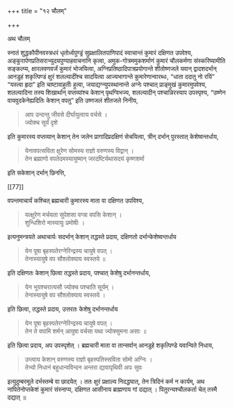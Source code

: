 +++
title = "१२ चौलम्"

+++

अथ चौलम्

स्नातं शुद्धकौपीनवस्त्रधरं धृतोर्ध्वपुण्ड्रं सुप्रक्षालितपाणिपादं स्वाचान्तं कुमारं दक्षिणत उपवेश्य, अङ्कुरार्पणप्रतिसराभ्युदयपुण्याहवाचनानि कृत्वा, अमुक-गोत्रममुकशर्माणं कुमारं चौलकर्मणा संस्करिष्यामीति सङ्कल्प्य, क्षारलवणवर्जं कुमारं भोजयित्वा, अग्निप्रतिष्ठादिपात्रप्रयोगान्ते शीतोष्णजले यवान् द्वादशदर्भान् आनडुहं शकृत्पिण्डं क्षुरं शलल्यादींश्च सादयित्वा आज्यभागान्ते कुमारेणान्वारब्धः, “धाता ददातु नो रयिं” “यस्त्वा हृदा” इति चाष्टावाहुतीः हुत्वा, जयाद्यग्न्युपस्थानान्ते अग्नेः पश्चात् प्राङ्मुखं कुमारमुपवेश्य, शलल्यादिना तस्य शिखार्थान् वप्तव्यांश्च केशान् पृथग्विभज्य, शलल्यादीन् पश्चान्निरस्याप उपस्पृश्य, “उष्णेन वायवुदकेनेह्यदितिः केशान् वपतु” इति उष्णजलं शीतजले निनीय, 

> आप उन्दन्तु जीवसे दीर्घायुत्वाय वर्चसे ।  
ज्योक्च सूर्यं दृशे 

इति कुमारस्य वप्तव्यान् केशान् तेन जलेन प्रागादिप्रदक्षिणं सेचयित्वा, त्रीन् दर्भान् पुरस्तात् केशेष्वन्तर्धाय, 

> येनावपत्सविता क्षुरेण सोमस्य राज्ञो वरुणस्य विद्वान् ।  
तेन ब्रह्माणो वपतेदमस्यायुष्मान् जरदष्टिर्यथासदयं कृष्णशर्मा 

इति सकेशान् दर्भान् छिनत्ति, 

[[77]]

वपन्तमाचार्यं कश्चित् ब्रह्मचारी कुमारस्य माता वा दक्षिणत उपविश्य, 

> यत्क्षुरेण मर्चयता सुपेशसा वप्त्रा वपसि केशान् ।  
शुन्धिशिरो मास्यायुः प्रमोषीः ।

इत्यनुमन्त्रयते अथाचार्यः सदर्भान् केशान् तद्धस्ते प्रदाय, दक्षिणतो दर्भान्केशेष्वन्तर्धाय 

> येन पूषा बृहस्पतेरग्नेरिन्द्रस्य चायुषे वपत् ।  
तेनास्यायुषे वप सौश्लोक्याय स्वस्तये ॥ 

इति दक्षिणतः केशान् छित्वा तद्धस्ते प्रदाय, पश्चात् केशेषु दर्भानन्तर्धाय, 

> येन भूयश्चरात्यसौ ज्योक्च पश्चाति सूर्यम् ।  
तेनास्यायुषे वप सौश्लोक्याय स्वस्तये ।

इति छित्वा, तद्धस्ते प्रदाय, उत्तरतः केशेषु दर्भानन्तर्धाय

> येन पूषा बृहस्पतेरग्नेरिन्द्रस्य चायुषे वपत् ।  
तेन ते वपामि शर्मन् आयुषा वर्चसा यथा ज्योक्सुमना असाः ॥ 

इति छित्वा प्रदाय, अप उपस्पृशेत् । ब्रह्मचारी माता वा तान्सर्वान् आनडुहे शकृत्पिण्डे यवान्विते निधाय, 

> उप्त्वाय केशान् वरुणस्य राज्ञो बृहस्पतिस्सविता सोमो अग्निः ।  
तेभ्यो निधानं बहुधान्वविन्दन अन्तरा द्यावापृथिवी अपः सुवः 

इत्युदुम्बरमूले दर्भस्तम्बे वा छादयेत् । ततः क्षुरं प्रक्षाल्य निदद्ध्यात्, तेन त्रिदिनं कर्म न कार्यम्, अथ नापितेनोप्तकेशं कुमारं संस्नाप्य, दक्षिणत आसीनाय ब्राह्मणाय गां दद्यात् । पितुरन्यश्चौलकर्ता चेत् तस्मै दद्यात् ॥
